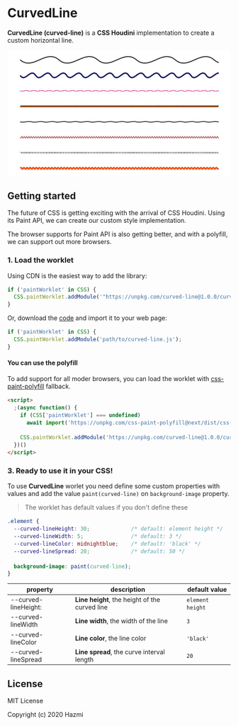 #  CurvedLine

**CurvedLine (curved-line)** is a **CSS Houdini** implementation to create a custom horizontal line.

![CSS Houdini Lines](https://raw.githubusercontent.com/hazmi/curved-line/main/assets/preview.jpg)

## Getting started
The future of CSS is getting exciting with the arrival of CSS Houdini. Using its Paint API, we can create our custom style implementation. 

The browser supports for Paint API is also getting better, and with a polyfill, we can support out more browsers.

### 1. Load the worklet

Using CDN is the easiest way to add the library:

```js
if ('paintWorklet' in CSS) {
  CSS.paintWorklet.addModule('"https://unpkg.com/curved-line@1.0.0/curved-line.js');
}
```

Or, download the [code](https://unpkg.com/curved-line@1.0.0/curved-line.js) and import it to your web page:

```js
if ('paintWorklet' in CSS) {
  CSS.paintWorklet.addModule('path/to/curved-line.js');
}
```

#### You can use the polyfill

To add support for all moder browsers, you can load the worklet with [css-paint-polyfill](https://github.com/GoogleChromeLabs/css-paint-polyfill) fallback.

```html
<script>
  ;(async function() {
    if (CSS['paintWorklet'] === undefined)
      await import('https://unpkg.com/css-paint-polyfill@next/dist/css-paint-polyfill.js')

    CSS.paintWorklet.addModule('https://unpkg.com/curved-line@1.0.0/curved-line.js')
  })()
</script>
```

### 3. Ready to use it in your CSS!

To use **CurvedLine** worlet you need define some custom properties with values and add the value `paint(curved-line)` on `background-image` property.

> The worklet has default values if you don't define these

```css
.element {
  --curved-lineHeight: 30;             /* default: element height */
  --curved-lineWidth: 5;               /* default: 3 */
  --curved-lineColor: midnightblue;    /* default: 'black' */
  --curved-lineSpread: 20;             /* default: 50 */

  background-image: paint(curved-line);
}
```

| property | description | default value |
| -------- | ----------- | ------------- |
| --curved-lineHeight: | **Line height**, the height of the curved line | `element height` |
| --curved-lineWidth | **Line width**, the width of the line | `3` |
| --curved-lineColor | **Line color**, the line color | `'black'` |
| --curved-lineSpread | **Line spread**, the curve interval length | `20` |

## License

MIT License

Copyright (c) 2020 Hazmi
